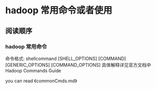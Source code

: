 # hadoop 常用命令或者使用

## 阅读顺序


### hadoop 常用命令
命令格式:
shellcommand [SHELL_OPTIONS] [COMMAND] [GENERIC_OPTIONS] [COMMAND_OPTIONS]
具体解释详见官方文档中 Hadoop Commands Guide

you can read 《commonCmds.md》

